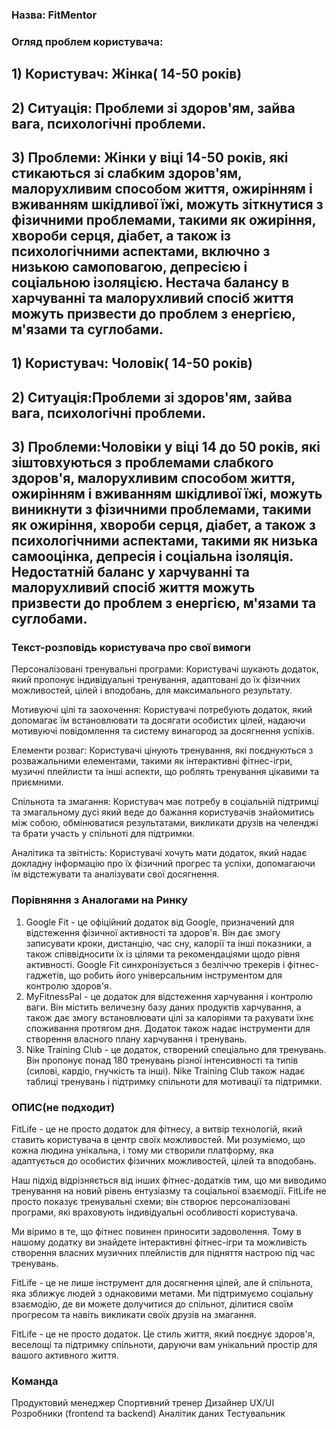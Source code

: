 ### Назва: FitMentor

### Огляд проблем користувача:
## 1) Користувач: Жінка( 14-50 років)
## 2) Ситуація: Проблеми зі здоров'ям, зайва вага, психологічні проблеми.
## 3) Проблеми: Жінки у віці 14-50 років, які стикаються зі слабким здоров'ям, малорухливим способом життя, ожирінням і вживанням шкідливої їжі, можуть зіткнутися з фізичними проблемами, такими як ожиріння, хвороби серця, діабет, а також із психологічними аспектами, включно з низькою самоповагою, депресією і соціальною ізоляцією. Нестача балансу в харчуванні та малорухливий спосіб життя можуть призвести до проблем з енергією, м'язами та суглобами.

## 1) Користувач: Чоловік( 14-50 років)
## 2) Ситуація:Проблеми зі здоров'ям, зайва вага, психологічні проблеми.
## 3) Проблеми:Чоловіки у віці 14 до 50 років, які зіштовхуються з проблемами слабкого здоров'я, малорухливим способом життя, ожирінням і вживанням шкідливої їжі, можуть виникнути з фізичними проблемами, такими як ожиріння, хвороби серця, діабет, а також з психологічними аспектами, такими як низька самооцінка, депресія і соціальна ізоляція. Недостатній баланс у харчуванні та малорухливий спосіб життя можуть призвести до проблем з енергією, м'язами та суглобами. 



### Текст-розповідь користувача про свої вимоги 

Персоналізовані тренувальні програми: 
Користувачі шукають додаток, який пропонує індивідуальні тренування, адаптовані до їх фізичних можливостей, цілей і вподобань, для максимального результату.

Мотивуючі цілі та заохочення: 
Користувачі потребують додаток, який допомагає їм встановлювати та досягати особистих цілей, надаючи мотивуючі повідомлення та систему винагород за досягнення успіхів.

Елементи розваг: 
Користувачі цінують тренування, які поєднуються з розважальними елементами, такими як інтерактивні фітнес-ігри, музичні плейлисти та інші аспекти, що роблять тренування цікавими та приємними.

Спільнота та змагання: 
Користувач має потребу в соціальній підтримці та змагальному дусі який веде до бажання користувачів знайомитись між собою, обмінюватися результатами, викликати друзів на челенджі та брати участь у спільноті для підтримки.

Аналітика та звітність: 
Користувачі хочуть мати додаток, який надає докладну інформацію про їх фізичний прогрес та успіхи, допомагаючи їм відстежувати та аналізувати свої досягнення.

### Порівняння з Аналогами на Ринку

1) Google Fit - це офіційний додаток від Google, призначений для відстеження фізичної активності та здоров'я. Він дає змогу записувати кроки, дистанцію, час сну, калорії та інші показники, а також співвідносити їх із цілями та рекомендаціями щодо рівня активності. Google Fit синхронізується з безліччю трекерів і фітнес-гаджетів, що робить його універсальним інструментом для контролю здоров'я.
2) MyFitnessPal - це додаток для відстеження харчування і контролю ваги. Він містить величезну базу даних продуктів харчування, а також дає змогу встановлювати цілі за калоріями та рахувати їхнє споживання протягом дня. Додаток також надає інструменти для створення власного плану харчування і тренувань.
3) Nike Training Club - це додаток, створений спеціально для тренувань. Він пропонує понад 180 тренувань різної інтенсивності та типів (силові, кардіо, гнучкість та інші). Nike Training Club також надає таблиці тренувань і підтримку спільноти для мотивації та підтримки.

### ОПИС(не подходит)
FitLife - це не просто додаток для фітнесу, а витвір технологій, який ставить користувача в центр своїх можливостей. Ми розуміємо, що кожна людина унікальна, і тому ми створили платформу, яка адаптується до особистих фізичних можливостей, цілей та вподобань.

Наш підхід відрізняється від інших фітнес-додатків тим, що ми виводимо тренування на новий рівень ентузіазму та соціальної взаємодії. FitLife не просто показує тренувальні схеми; він створює персоналізовані програми, які враховують індивідуальні особливості користувача.

Ми віримо в те, що фітнес повинен приносити задоволення. Тому в нашому додатку ви знайдете інтерактивні фітнес-ігри та можливість створення власних музичних плейлистів для підняття настрою під час тренувань.

FitLife - це не лише інструмент для досягнення цілей, але й спільнота, яка зближує людей з однаковими метами. Ми підтримуємо соціальну взаємодію, де ви можете долучитися до спільнот, ділитися своїм прогресом та навіть викликати своїх друзів на змагання.

FitLife - це не просто додаток. Це стиль життя, який поєднує здоров'я, веселощі та підтримку спільноти, даруючи вам унікальний простір для вашого активного життя.


### Команда
Продуктовий менеджер
Спортивний тренер
Дизайнер UX/UI
Розробники (frontend та backend)
Аналітик даних
Тестувальник
